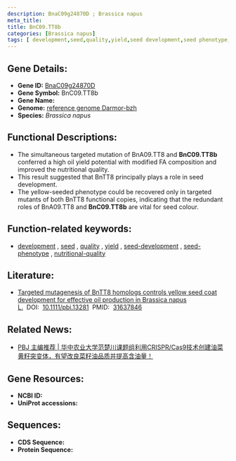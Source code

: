 ```yaml
---
description: BnaC09g24870D ; Brassica napus
meta_title:
title: BnC09.TT8b
categories: [Brassica napus]
tags: [ development,seed,quality,yield,seed development,seed phenotype,nutritional quality ]
---
```


## Gene Details:
- **Gene ID:**	[BnaC09g24870D]()
- **Gene Symbol:** BnC09.TT8b
- **Gene Name:** 
- **Genome:** [reference genome Darmor-bzh]()
- **Species:** *Brassica napus*

## Functional Descriptions:
   - The simultaneous targeted mutation of BnA09.TT8 and **BnC09.TT8b** conferred a high oil yield potential with modified FA composition and improved the nutritional quality.
   - This result suggested that BnTT8 principally plays a role in seed development.
   - The yellow-seeded phenotype could be recovered only in targeted mutants of both BnTT8 functional copies, indicating that the redundant roles of BnA09.TT8 and **BnC09.TT8b** are vital for seed colour.

## Function-related keywords:
   - [development](/tags/development/)&nbsp;,&nbsp;[seed](/tags/seed/)&nbsp;,&nbsp;[quality](/tags/quality/)&nbsp;,&nbsp;[yield](/tags/yield/)&nbsp;,&nbsp;[seed-development](/tags/seed-development/)&nbsp;,&nbsp;[seed-phenotype](/tags/seed-phenotype/)&nbsp;,&nbsp;[nutritional-quality](/tags/nutritional-quality/)

## Literature:
   - [Targeted mutagenesis of BnTT8 homologs controls yellow seed coat development for effective oil production in Brassica napus L.]( https://onlinelibrary.wiley.com/doi/10.1111/pbi.13281)&nbsp;&nbsp;DOI:&nbsp;&nbsp;[10.1111/pbi.13281](https://onlinelibrary.wiley.com/doi/10.1111/pbi.13281)&nbsp;&nbsp;PMID:&nbsp;&nbsp;[31637846](https://pubmed.ncbi.nlm.nih.gov/31637846/)

## Related News:
   - [PBJ 主编推荐 | 华中农业大学范楚川课题组利用CRISPR/Cas9技术创建油菜黄籽突变体，有望改良菜籽油品质并提高含油量！](https://mp.weixin.qq.com/s?__biz=Mzg3MDEwNDEyMg==&mid=2247486152&idx=1&sn=81aa84a13a58884cff7fa75790e65d8e&chksm=ce93a79df9e42e8b74f860f60a3757319e4212290d28d3248f772486db4e8a94a7474b1216b9&scene=27#wechat_redirect)

## Gene Resources:
- **NCBI ID:**  [](https://www.ncbi.nlm.nih.gov/gene/?term=)
- **UniProt accessions:** [](https://www.uniprot.org/uniprotkb//entry)



## Sequences:
- **CDS Sequence:**
- **Protein Sequence:**
